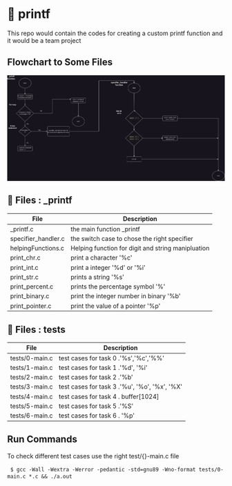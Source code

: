 # 🐉 printf
This repo would contain the codes for creating a custom printf function and it would be a team project

## Flowchart to Some Files
<img src="https://github.com/Isaiah-woko/printf/blob/master/documentation_files/Untitled%20Diagram.drawio.png">

## 📂 Files : _printf 
|File|Description|
|---|---|
|_printf.c| the main function _printf|
|specifier_handler.c| the switch case to chose the right specifier|
|helpingFunctions.c|Helping function for digit and string manipluation|
|print_chr.c|print a character '%c' |
|print_int.c|print a integer '%d' or '%i'|
|print_str.c|prints a string '%s' |
|print_percent.c|prints the percentage symbol '%' |
|print_binary.c|print the integer number in binary '%b'|
|print_pointer.c|print the value of a pointer '%p'|


## 📂 Files : tests
|File|Description|
|---|---|
|tests/0-main.c | test cases for task 0 .'%s','%c','%%'|
|tests/1-main.c | test cases for task 1 .'%d', '%i'|
|tests/2-main.c | test cases for task 2 .'%b'|
|tests/3-main.c | test cases for task 3 .'%u', '%o', '%x', '%X'|
|tests/4-main.c | test cases for task 4 . buffer[1024]|
|tests/5-main.c | test cases for task 5 .'%S'|
|tests/6-main.c | test cases for task 6 . '%p'|




## Run Commands
To check different test cases use the right test/{}-main.c file

     $ gcc -Wall -Wextra -Werror -pedantic -std=gnu89 -Wno-format tests/0-main.c *.c && ./a.out
